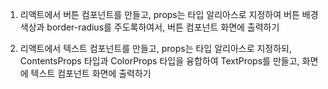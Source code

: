 1. 리액트에서 버튼 컴포넌트를 만들고, props는 타입 알리아스로 지정하여
   버튼 배경 색상과 border-radius를 주도록하여서, 버튼 컴포넌트 화면에 출력하기

2. 리액트에서 텍스트 컴포넌트를 만들고, props는 타입 알리아스로 지정하되,
   ContentsProps 타입과 ColorProps 타입을 융합하여 TextProps를 만들고,
   화면에 텍스트 컴포넌트 화면에 출력하기
